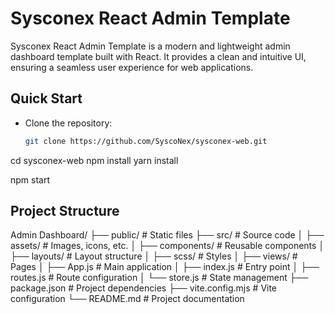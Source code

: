 # Sysconex React Admin Template



Sysconex React Admin Template is a modern and lightweight admin dashboard template built with React. It provides a clean and intuitive UI, ensuring a seamless user experience for web applications.

## Quick Start

- Clone the repository:  
  ```bash
  git clone https://github.com/SyscoNex/sysconex-web.git


cd sysconex-web
npm install
yarn install

npm start


## Project Structure

Admin Dashboard/
├── public/          # Static files
├── src/             # Source code
│   ├── assets/      # Images, icons, etc.
│   ├── components/  # Reusable components
│   ├── layouts/     # Layout structure
│   ├── scss/        # Styles
│   ├── views/       # Pages
│   ├── App.js       # Main application
│   ├── index.js     # Entry point
│   ├── routes.js    # Route configuration
│   └── store.js     # State management
├── package.json     # Project dependencies
├── vite.config.mjs  # Vite configuration
└── README.md        # Project documentation
